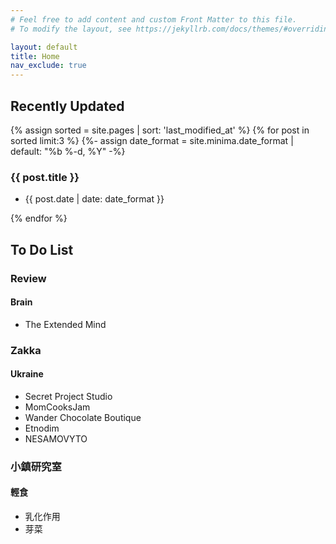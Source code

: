 ```yaml
---
# Feel free to add content and custom Front Matter to this file.
# To modify the layout, see https://jekyllrb.com/docs/themes/#overriding-theme-defaults

layout: default
title: Home
nav_exclude: true
---
```

## Recently Updated

{% assign sorted = site.pages | sort: 'last_modified_at' %}
{% for post in sorted limit:3 %}
{%- assign date_format = site.minima.date_format | default: "%b %-d, %Y" -%}
### {{ post.title }}

- {{ post.date | date: date_format }}

{% endfor %}

## To Do List

### Review

#### Brain

 - The Extended Mind

### Zakka

#### Ukraine

 - Secret Project Studio
 - MomCooksJam
 - Wander Chocolate Boutique
 - Etnodim
 - NESAMOVYTO

### 小鎮研究室

#### 輕食

 - 乳化作用
 - 芽菜
